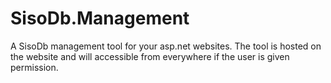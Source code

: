 SisoDb.Management
=================

A SisoDb management tool for your asp.net websites. The tool is hosted on the website and will accessible from everywhere if the user is given permission.